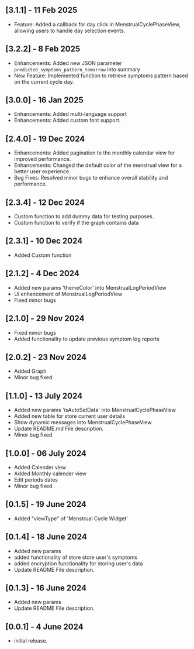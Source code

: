 ## [3.1.1] - 11 Feb 2025

* Feature: Added a callback for day click in MenstrualCyclePhaseView, allowing users to handle day selection events.

## [3.2.2] - 8 Feb 2025

* Enhancements: Added new JSON parameter `predicted_symptoms_pattern_tomorrow` into summary
* New Feature: Implemented function to retrieve symptoms pattern based on the current cycle day.

## [3.0.0] - 16 Jan 2025

* Enhancements: Added multi-language support
* Enhancements: Added custom font support.

## [2.4.0] - 19 Dec 2024

* Enhancements: Added pagination to the monthly calendar view for improved performance.
* Enhancements: Changed the default color of the menstrual view for a better user experience.
* Bug Fixes: Resolved minor bugs to enhance overall stability and performance.

## [2.3.4] - 12 Dec 2024

* Custom function to add dummy data for testing purposes.
* Custom function to verify if the graph contains data

## [2.3.1] - 10 Dec 2024

* Added Custom function

## [2.1.2] - 4 Dec 2024

* Added new params 'themeColor' into MenstrualLogPeriodView
* Ui enhancement of MenstrualLogPeriodView
* Fixed minor bugs

## [2.1.0] - 29 Nov 2024

* Fixed minor bugs
* Added functionality to update previous symptom log reports

## [2.0.2] - 23 Nov 2024

* Added Graph
* Minor bug fixed

## [1.1.0] - 13 July 2024

* Added new params 'isAutoSetData' into MenstrualCyclePhaseView
* Added new table for store current user details
* Show dynamic messages into MenstrualCyclePhaseView
* Update README.md File description.
* Minor bug fixed

## [1.0.0] - 06 July 2024

* Added Calender view
* Added Monthly calender view
* Edit periods dates
* Minor bug fixed

## [0.1.5] - 19 June 2024

* Added "viewType" of 'Menstrual Cycle Widget'

## [0.1.4] - 18 June 2024

* Added new params
* added functionality of store store user's symptoms
* added encryption functionality for storing user's data
* Update README File description.

## [0.1.3] - 16 June 2024

* Added new params
* Update README File description.

## [0.0.1] - 4 June 2024

* initial release.